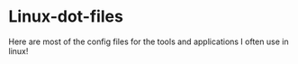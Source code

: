 # Linux-dot-files 

Here are most of the config files for the tools and applications I often use in linux!
